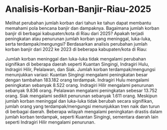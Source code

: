 # Analisis-Korban-Banjir-Riau-2025
Melihat perubahan jumlah korban dari tahun ke tahun dapat membantu memahami pola bencana banjir dan dampaknya.
Bagaimana jumlah korban banjir di berbagai kabupaten/kota di Riau dari 2025? Apakah terjadi peningkatan atau penurunan jumlah korban yang meninggal, luka-luka, serta terdampak/mengungsi?
Berdasarkan analisis perubahan jumlah korban banjir dari 2022 ke 2023 di beberapa kabupaten/kota di Riau:

Jumlah korban meninggal dan luka-luka tidak mengalami perubahan signifikan di beberapa daerah seperti Kuantan Singingi, Indragiri Hulu, Indragiri Hilir, Pelalawan, dan Siak.
Jumlah korban terdampak/mengungsi menunjukkan variasi:
Kuantan Singingi mengalami peningkatan besar dengan tambahan 183.182 orang terdampak.
Indragiri Hulu mengalami peningkatan sebanyak 8.522 orang.
Indragiri Hilir mengalami penurunan sebanyak 9.836 orang.
Pelalawan mengalami peningkatan sebesar 13.752 orang.
Siak mengalami sedikit penurunan sebanyak 1.611 orang.
Meskipun jumlah korban meninggal dan luka-luka tidak berubah secara signifikan, jumlah orang yang terdampak/mengungsi menunjukkan tren naik dan turun di berbagai daerah. Beberapa wilayah mengalami peningkatan drastis dalam jumlah korban terdampak, seperti Kuantan Singingi, sementara daerah lain seperti Indragiri Hilir mengalami penurunan.
